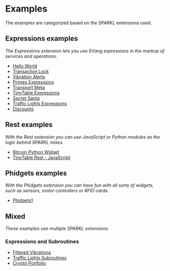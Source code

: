 # Examples
The examples are categorized based on the SPARKL extensions used.

## Expressions examples
_The Expressions extension lets you use Erlang expressions in the markup of services and operations._
  * [Hello World](https://github.com/sparkl/examples/tree/master/Examples/HelloWorld)
  * [Transaction Lock](https://github.com/sparkl/examples/tree/master/Examples/TransactionLock)
  * [Vibration Alerts](https://github.com/sparkl/examples/tree/master/Examples/VibrationAlerts)
  * [Primes Expressions](https://github.com/sparkl/examples/tree/master/Examples/PrimesExpr)
  * [Transport Meta](https://github.com/sparkl/examples/tree/master/Examples/TransportMeta)
  * [TinyTable Expressions](https://github.com/sparkl/examples/tree/master/Examples/TinyTableExpr)
  * [Secret Santa](https://github.com/sparkl/examples/tree/master/Examples/SecretSanta)
  * [Traffic Lights Expressions](https://github.com/sparkl/examples/tree/master/Examples/TrafficLightsExpr)
  * [Discounts](https://github.com/sparkl/examples/tree/master/Examples/Discounts)
 
## Rest examples
_With the Rest extension you can use JavaScript or Python modules as the logic behind SPARKL mixes._
* [Bitcoin Python Widget](bitcoin_python)
* [TinyTable Rest - JavaScript](TinyTableRest)

## Phidgets examples
_With the Phidgets extension you can have fun with all sorts of widgets, such as sensors, motor controllers or RFID cards._
* [Phidgets1](https://github.com/sparkl/examples/tree/master/Examples/Phidgets1)

## Mixed
_These examples use multiple SPARKL extensions._

### Expressions and Subroutines
  * [Filtered Vibrations](https://github.com/sparkl/examples/tree/master/Examples/FilteredVibrations)
  * [Traffic Lights Subroutines](https://github.com/sparkl/examples/tree/master/Examples/TrafficSubr)
  * [Crypto Portfolio](https://github.com/sparkl/examples/tree/master/Examples/CryptoPortfolio)
